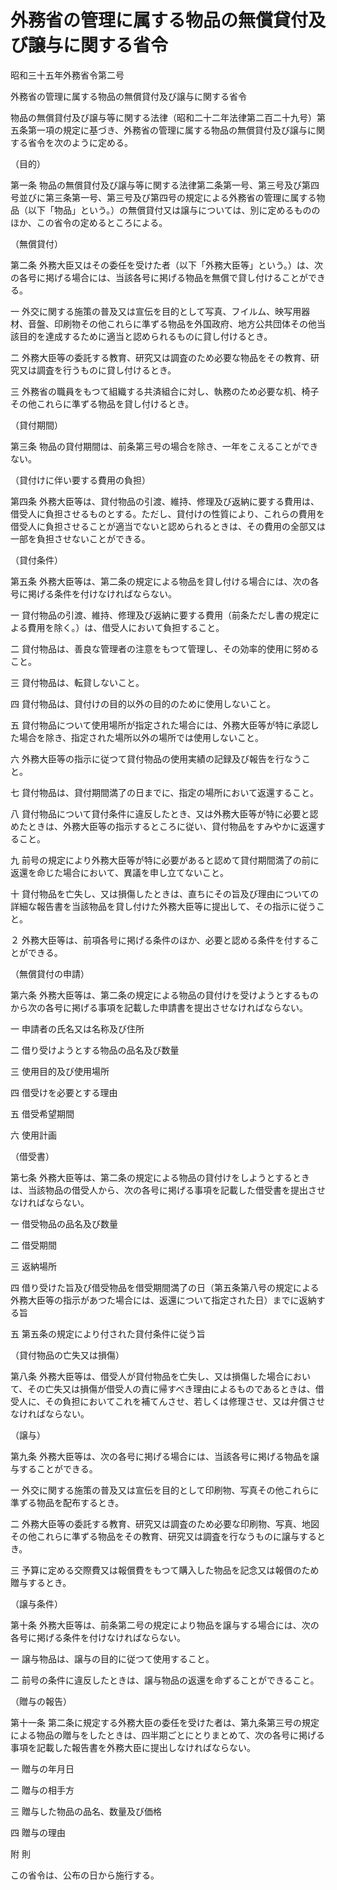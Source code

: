 # 外務省の管理に属する物品の無償貸付及び譲与に関する省令

昭和三十五年外務省令第二号

外務省の管理に属する物品の無償貸付及び譲与に関する省令

物品の無償貸付及び譲与等に関する法律（昭和二十二年法律第二百二十九号）第五条第一項の規定に基づき、外務省の管理に属する物品の無償貸付及び譲与に関する省令を次のように定める。

（目的）

第一条 物品の無償貸付及び譲与等に関する法律第二条第一号、第三号及び第四号並びに第三条第一号、第三号及び第四号の規定による外務省の管理に属する物品（以下「物品」という。）の無償貸付又は譲与については、別に定めるもののほか、この省令の定めるところによる。

（無償貸付）

第二条 外務大臣又はその委任を受けた者（以下「外務大臣等」という。）は、次の各号に掲げる場合には、当該各号に掲げる物品を無償で貸し付けることができる。

一 外交に関する施策の普及又は宣伝を目的として写真、フイルム、映写用器材、音盤、印刷物その他これらに準ずる物品を外国政府、地方公共団体その他当該目的を達成するために適当と認められるものに貸し付けるとき。

二 外務大臣等の委託する教育、研究又は調査のため必要な物品をその教育、研究又は調査を行うものに貸し付けるとき。

三 外務省の職員をもつて組織する共済組合に対し、執務のため必要な机、椅子その他これらに準ずる物品を貸し付けるとき。

（貸付期間）

第三条 物品の貸付期間は、前条第三号の場合を除き、一年をこえることができない。

（貸付けに伴い要する費用の負担）

第四条 外務大臣等は、貸付物品の引渡、維持、修理及び返納に要する費用は、借受人に負担させるものとする。ただし、貸付けの性質により、これらの費用を借受人に負担させることが適当でないと認められるときは、その費用の全部又は一部を負担させないことができる。

（貸付条件）

第五条 外務大臣等は、第二条の規定による物品を貸し付ける場合には、次の各号に掲げる条件を付けなければならない。

一 貸付物品の引渡、維持、修理及び返納に要する費用（前条ただし書の規定による費用を除く。）は、借受人において負担すること。

二 貸付物品は、善良な管理者の注意をもつて管理し、その効率的使用に努めること。

三 貸付物品は、転貸しないこと。

四 貸付物品は、貸付けの目的以外の目的のために使用しないこと。

五 貸付物品について使用場所が指定された場合には、外務大臣等が特に承認した場合を除き、指定された場所以外の場所では使用しないこと。

六 外務大臣等の指示に従つて貸付物品の使用実績の記録及び報告を行なうこと。

七 貸付物品は、貸付期間満了の日までに、指定の場所において返還すること。

八 貸付物品について貸付条件に違反したとき、又は外務大臣等が特に必要と認めたときは、外務大臣等の指示するところに従い、貸付物品をすみやかに返還すること。

九 前号の規定により外務大臣等が特に必要があると認めて貸付期間満了の前に返還を命じた場合において、異議を申し立てないこと。

十 貸付物品を亡失し、又は損傷したときは、直ちにその旨及び理由についての詳細な報告書を当該物品を貸し付けた外務大臣等に提出して、その指示に従うこと。

２ 外務大臣等は、前項各号に掲げる条件のほか、必要と認める条件を付することができる。

（無償貸付の申請）

第六条 外務大臣等は、第二条の規定による物品の貸付けを受けようとするものから次の各号に掲げる事項を記載した申請書を提出させなければならない。

一 申請者の氏名又は名称及び住所

二 借り受けようとする物品の品名及び数量

三 使用目的及び使用場所

四 借受けを必要とする理由

五 借受希望期間

六 使用計画

（借受書）

第七条 外務大臣等は、第二条の規定による物品の貸付けをしようとするときは、当該物品の借受人から、次の各号に掲げる事項を記載した借受書を提出させなければならない。

一 借受物品の品名及び数量

二 借受期間

三 返納場所

四 借り受けた旨及び借受物品を借受期間満了の日（第五条第八号の規定による外務大臣等の指示があつた場合には、返還について指定された日）までに返納する旨

五 第五条の規定により付された貸付条件に従う旨

（貸付物品の亡失又は損傷）

第八条 外務大臣等は、借受人が貸付物品を亡失し、又は損傷した場合において、その亡失又は損傷が借受人の責に帰すべき理由によるものであるときは、借受人に、その負担においてこれを補てんさせ、若しくは修理させ、又は弁償させなければならない。

（譲与）

第九条 外務大臣等は、次の各号に掲げる場合には、当該各号に掲げる物品を譲与することができる。

一 外交に関する施策の普及又は宣伝を目的として印刷物、写真その他これらに準ずる物品を配布するとき。

二 外務大臣等の委託する教育、研究又は調査のため必要な印刷物、写真、地図その他これらに準ずる物品をその教育、研究又は調査を行なうものに譲与するとき。

三 予算に定める交際費又は報償費をもつて購入した物品を記念又は報償のため贈与するとき。

（譲与条件）

第十条 外務大臣等は、前条第二号の規定により物品を譲与する場合には、次の各号に掲げる条件を付けなければならない。

一 譲与物品は、譲与の目的に従つて使用すること。

二 前号の条件に違反したときは、譲与物品の返還を命ずることができること。

（贈与の報告）

第十一条 第二条に規定する外務大臣の委任を受けた者は、第九条第三号の規定による物品の贈与をしたときは、四半期ごとにとりまとめて、次の各号に掲げる事項を記載した報告書を外務大臣に提出しなければならない。

一 贈与の年月日

二 贈与の相手方

三 贈与した物品の品名、数量及び価格

四 贈与の理由

附 則

この省令は、公布の日から施行する。
